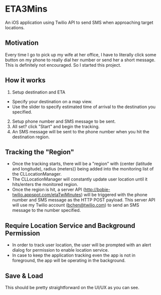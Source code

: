 # ETA3Mins
An iOS application using Twilio API to send SMS when approaching target locations.

## Motivation
Every time I go to pick up my wife at her office, I have to literally click some button on my phone to really dial her number or send her a short message. This is definitely not encouraged. So I started this project.

## How it works
1. Setup destination and ETA
 - Specify your destination on a map view.
 - Use the slider to specify estimated time of arrival to the destination you specified.
2. Setup phone number and SMS message to be sent.
3. All set? click "Start" and begin the tracking.
4. An SMS message will be sent to the phone number when you hit the destination region.

## Tracking the "Region"
 - Once the tracking starts, there will be a "region" with {center (latitude and longitude), radius (meters)} being added into the monitoring list of the CLLocationManager.
 - The CLLocationManager will constantly update user location until it hits/enters the monitored region.
 - Once the region is hit, a server API (http://bobie-twilio.appspot.com/etaTwiMinutes) will be triggered with the phone number and SMS message as the HTTP POST payload. This server API will use my Twilio account (bchen@twilio.com) to send an SMS message to the number specified.

## Require Location Service and Background Permission
 - In order to track user location, the user will be prompted with an alert dialog for permission to enable location service.
 - In case to keep the application tracking even the app is not in foreground, the app will be operating in the background.

## Save & Load
 This should be pretty straightforward on the UI/UX as you can see.

